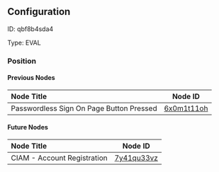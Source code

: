 # <nil>
## Configuration
ID:  qbf8b4sda4

Type: EVAL 








### Position

#### Previous Nodes
| Node Title | Node ID |
| :------------- | ------------ |
| Passwordless Sign On Page Button Pressed | [6x0m1t11oh](./6x0m1t11oh.md) | 
 
 #### Future Nodes
| Node Title | Node ID |
| :------------- | ------------ |
| CIAM - Account Registration |[7y41qu33vz](./7y41qu33vz.md) | 